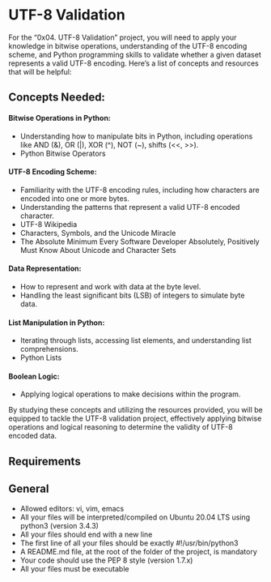 # UTF-8 Validation

For the “0x04. UTF-8 Validation” project, you will need to apply your knowledge in bitwise operations, understanding of the UTF-8 encoding scheme, and Python programming skills to validate whether a given dataset represents a valid UTF-8 encoding. Here’s a list of concepts and resources that will be helpful:

## Concepts Needed:

#### Bitwise Operations in Python:
- Understanding how to manipulate bits in Python, including operations like AND (&), OR (|), XOR (^), NOT (~), shifts (<<, >>).
- Python Bitwise Operators

#### UTF-8 Encoding Scheme:
- Familiarity with the UTF-8 encoding rules, including how characters are encoded into one or more bytes.
- Understanding the patterns that represent a valid UTF-8 encoded character.
- UTF-8 Wikipedia
- Characters, Symbols, and the Unicode Miracle
- The Absolute Minimum Every Software Developer Absolutely, Positively Must Know About Unicode and Character Sets

#### Data Representation:
- How to represent and work with data at the byte level.
- Handling the least significant bits (LSB) of integers to simulate byte data.

#### List Manipulation in Python:
- Iterating through lists, accessing list elements, and understanding list comprehensions.
- Python Lists

#### Boolean Logic:
- Applying logical operations to make decisions within the program.


By studying these concepts and utilizing the resources provided, you will be equipped to tackle the UTF-8 validation project, effectively applying bitwise operations and logical reasoning to determine the validity of UTF-8 encoded data.

## Requirements

## General

- Allowed editors: vi, vim, emacs
- All your files will be interpreted/compiled on Ubuntu 20.04 LTS using python3 (version 3.4.3)
- All your files should end with a new line
- The first line of all your files should be exactly #!/usr/bin/python3
- A README.md file, at the root of the folder of the project, is mandatory
- Your code should use the PEP 8 style (version 1.7.x)
- All your files must be executable
